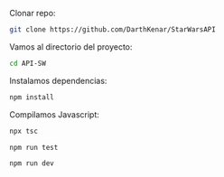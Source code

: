 Clonar repo:

```Bash
git clone https://github.com/DarthKenar/StarWarsAPI
```

Vamos al directorio del proyecto:

```Bash
cd API-SW
```

Instalamos dependencias:

```Bash
npm install
```

Compilamos Javascript:

```Bash
npx tsc
```

```Bash
npm run test
```

```Bash
npm run dev
```
